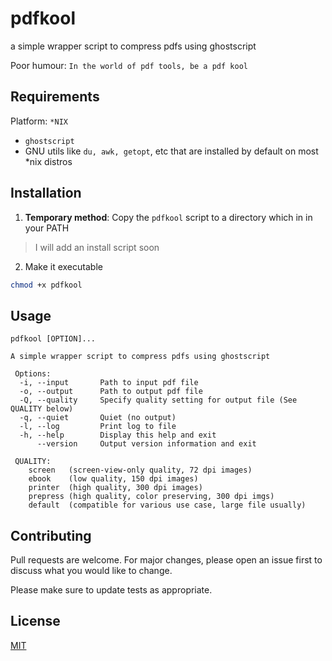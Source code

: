 # pdfkool

a simple wrapper script to compress pdfs using ghostscript

Poor humour: `In the world of pdf tools, be a pdf kool`

## Requirements
Platform: `*NIX`
* `ghostscript`
* GNU utils like `du, awk, getopt`, etc that are installed by default on most *nix distros

## Installation

1. **Temporary method**: Copy the `pdfkool` script to a directory which in in your PATH

> I will add an install script soon

2. Make it executable

```bash
chmod +x pdfkool
```

## Usage

```
pdfkool [OPTION]...

A simple wrapper script to compress pdfs using ghostscript

 Options:
  -i, --input       Path to input pdf file
  -o, --output      Path to output pdf file
  -Q, --quality     Specify quality setting for output file (See QUALITY below)
  -q, --quiet       Quiet (no output)
  -l, --log         Print log to file
  -h, --help        Display this help and exit
      --version     Output version information and exit

 QUALITY:
    screen   (screen-view-only quality, 72 dpi images)
    ebook    (low quality, 150 dpi images)
    printer  (high quality, 300 dpi images)
    prepress (high quality, color preserving, 300 dpi imgs)
    default  (compatible for various use case, large file usually)
```

## Contributing
Pull requests are welcome. For major changes, please open an issue first to discuss what you would like to change.

Please make sure to update tests as appropriate.

## License
[MIT](./LICENSE)
